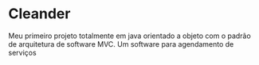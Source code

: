 # Cleander
Meu primeiro projeto totalmente em java orientado a objeto com  o padrão de arquitetura de software MVC.
Um software para agendamento de serviços

